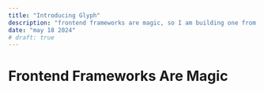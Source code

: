 ```yaml
---
title: "Introducing Glyph"
description: "frontend frameworks are magic, so I am building one from scratch."
date: "may 18 2024"
# draft: true
---
```


# Frontend Frameworks Are Magic
